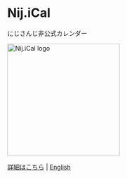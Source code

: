 # Nij.iCal
にじさんじ非公式カレンダー

<img src="https://magicien.github.io/Nij.iCal/imgs/logo.png" width="256" height="256" alt="Nij.iCal logo" />

[詳細はこちら](https://magicien.github.io/Nij.iCal/) | [English](https://magicien.github.io/Nij.iCal/index_en.html)
